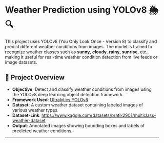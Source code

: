 # Weather Prediction using YOLOv8 🌦️🔍

This project uses YOLOv8 (You Only Look Once - Version 8) to classify and predict different weather conditions from images. The model is trained to recognize weather classes such as **sunny**, **cloudy**, **rainy**, **sunrise**, etc., making it useful for real-time weather condition detection from live feeds or image datasets.

## 🚀 Project Overview

- **Objective**: Detect and classify weather conditions from images using the YOLOv8 deep learning object detection framework.
- **Framework Used**: [Ultralytics YOLOv8](https://github.com/ultralytics/ultralytics)
- **Dataset**: A custom weather dataset containing labeled images of various weather types.
- **Dataset-Link**: https://www.kaggle.com/datasets/pratik2901/multiclass-weather-dataset
- **Output**: Annotated images showing bounding boxes and labels of predicted weather conditions.

---



